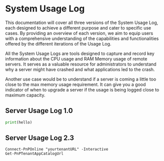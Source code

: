 # System Usage Log

This documentation will cover all three versions of the System Usage Log, each designed to achieve a different purpose and cater to specific use cases. By providing an overview of each version, we aim to equip users with a comprehensive understanding of the capabilities and functionalities offered by the different iterations of the Usage Log.

All the System Usage Logs are tools designed to capture and record key information about the CPU usage and RAM Memory usage of remote servers. It serves as a valuable resource for administrators to understand why a server might have crashed and what applications led to the crash.

Another use case would be to understand if a server is coming a little too close to the max memory usage requirement. It can give you a good indicator of when to upgrade a server if the usage is being logged close to maximum capacity.

## Server Usage Log 1.0
```python
print(hello)
```
## Server Usage Log 2.3

```powreshell
Connect-PnPOnline "yourtenantURL" -Interactive
Get-PnPTenantAppCatalogUrl

```
